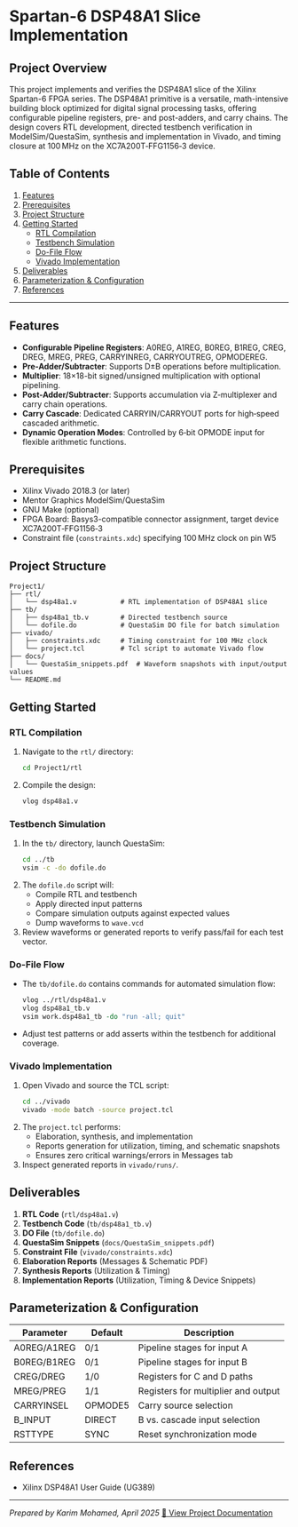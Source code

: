 # Spartan-6 DSP48A1 Slice Implementation

## Project Overview

This project implements and verifies the DSP48A1 slice of the Xilinx Spartan-6 FPGA series. The DSP48A1 primitive is a versatile, math-intensive building block optimized for digital signal processing tasks, offering configurable pipeline registers, pre- and post-adders, and carry chains. The design covers RTL development, directed testbench verification in ModelSim/QuestaSim, synthesis and implementation in Vivado, and timing closure at 100 MHz on the XC7A200T‑FFG1156‑3 device.

## Table of Contents

1. [Features](#features)
2. [Prerequisites](#prerequisites)
3. [Project Structure](#project-structure)
4. [Getting Started](#getting-started)
   - [RTL Compilation](#rtl-compilation)
   - [Testbench Simulation](#testbench-simulation)
   - [Do-File Flow](#do-file-flow)
   - [Vivado Implementation](#vivado-implementation)
5. [Deliverables](#deliverables)
6. [Parameterization & Configuration](#parameterization--configuration)
7. [References](#references)

---

## Features

- **Configurable Pipeline Registers**: A0REG, A1REG, B0REG, B1REG, CREG, DREG, MREG, PREG, CARRYINREG, CARRYOUTREG, OPMODEREG.
- **Pre-Adder/Subtracter**: Supports D±B operations before multiplication.
- **Multiplier**: 18×18-bit signed/unsigned multiplication with optional pipelining.
- **Post-Adder/Subtracter**: Supports accumulation via Z‑multiplexer and carry chain operations.
- **Carry Cascade**: Dedicated CARRYIN/CARRYOUT ports for high‑speed cascaded arithmetic.
- **Dynamic Operation Modes**: Controlled by 6‑bit OPMODE input for flexible arithmetic functions.

## Prerequisites

- Xilinx Vivado 2018.3 (or later)
- Mentor Graphics ModelSim/QuestaSim
- GNU Make (optional)
- FPGA Board: Basys3-compatible connector assignment, target device XC7A200T‑FFG1156‑3
- Constraint file (`constraints.xdc`) specifying 100 MHz clock on pin W5

## Project Structure

```plaintext
Project1/
├── rtl/
│   └── dsp48a1.v           # RTL implementation of DSP48A1 slice
├── tb/
│   ├── dsp48a1_tb.v        # Directed testbench source
│   └── dofile.do           # QuestaSim DO file for batch simulation
├── vivado/
│   ├── constraints.xdc     # Timing constraint for 100 MHz clock
│   └── project.tcl         # Tcl script to automate Vivado flow
├── docs/
│   └── QuestaSim_snippets.pdf  # Waveform snapshots with input/output values
└── README.md
```

## Getting Started

### RTL Compilation

1. Navigate to the `rtl/` directory:
   ```bash
   cd Project1/rtl
   ```
2. Compile the design:
   ```bash
   vlog dsp48a1.v
   ```

### Testbench Simulation

1. In the `tb/` directory, launch QuestaSim:
   ```bash
   cd ../tb
   vsim -c -do dofile.do
   ```
2. The `dofile.do` script will:
   - Compile RTL and testbench
   - Apply directed input patterns
   - Compare simulation outputs against expected values
   - Dump waveforms to `wave.vcd`
3. Review waveforms or generated reports to verify pass/fail for each test vector.

### Do-File Flow

- The `tb/dofile.do` contains commands for automated simulation flow:
  ```tcl
  vlog ../rtl/dsp48a1.v
  vlog dsp48a1_tb.v
  vsim work.dsp48a1_tb -do "run -all; quit"
  ```
- Adjust test patterns or add asserts within the testbench for additional coverage.

### Vivado Implementation

1. Open Vivado and source the TCL script:
   ```bash
   cd ../vivado
   vivado -mode batch -source project.tcl
   ```
2. The `project.tcl` performs:
   - Elaboration, synthesis, and implementation
   - Reports generation for utilization, timing, and schematic snapshots
   - Ensures zero critical warnings/errors in Messages tab
3. Inspect generated reports in `vivado/runs/`.

## Deliverables

1. **RTL Code** (`rtl/dsp48a1.v`)
2. **Testbench Code** (`tb/dsp48a1_tb.v`)
3. **DO File** (`tb/dofile.do`)
4. **QuestaSim Snippets** (`docs/QuestaSim_snippets.pdf`)
5. **Constraint File** (`vivado/constraints.xdc`)
6. **Elaboration Reports** (Messages & Schematic PDF)
7. **Synthesis Reports** (Utilization & Timing)
8. **Implementation Reports** (Utilization, Timing & Device Snippets)

## Parameterization & Configuration

| Parameter   | Default | Description                         |
| ----------- | ------- | ----------------------------------- |
| A0REG/A1REG | 0/1     | Pipeline stages for input A         |
| B0REG/B1REG | 0/1     | Pipeline stages for input B         |
| CREG/DREG   | 1/0     | Registers for C and D paths         |
| MREG/PREG   | 1/1     | Registers for multiplier and output |
| CARRYINSEL  | OPMODE5 | Carry source selection              |
| B_INPUT     | DIRECT  | B vs. cascade input selection       |
| RSTTYPE     | SYNC    | Reset synchronization mode          |

## References

- Xilinx DSP48A1 User Guide (UG389)

---

*Prepared by Karim Mohamed, April 2025*
[📄 View Project Documentation](docs/documentation.pdf)
